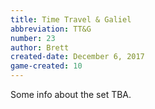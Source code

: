 ```yaml
---
title: Time Travel & Galiel
abbreviation: TT&G
number: 23
author: Brett
created-date: December 6, 2017
game-created: 10
---
```

Some info about the set TBA.

